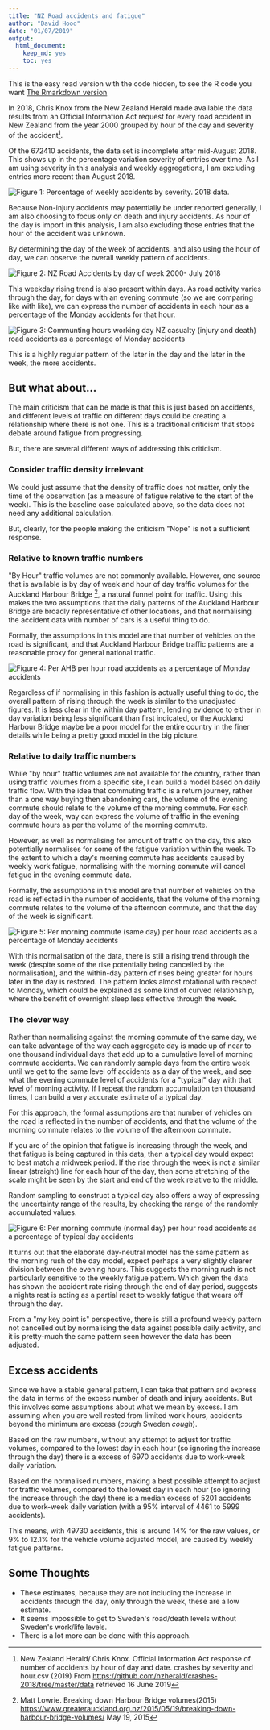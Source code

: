 ```yaml
---
title: "NZ Road accidents and fatigue"
author: "David Hood"
date: "01/07/2019"
output: 
  html_document: 
    keep_md: yes
    toc: yes
---
```





This is the easy read version with the code hidden, to see the R code you want [The Rmarkdown version](README.Rmd)

In 2018, Chris Knox from the New Zealand Herald made available the data results from an Official Information Act request for every road accident in New Zealand from the year 2000 grouped by hour of the day and severity of the accident[^1].






Of the 672410 accidents, the data set is incomplete after mid-August 2018. This shows up in the percentage variation severity of entries over time. As I am using severity in this analysis and weekly aggregations, I am excluding entries more recent than August 2018. 

![Figure 1: Percentage of weekly accidents by severity. 2018 data.](README_files/figure-html/unnamed-chunk-1-1.png)


Because Non-injury accidents may potentially be under reported generally, I am also choosing to focus only on death and injury accidents. As hour of the day is import in this analysis, I am also excluding those entries that the hour of the accident was unknown.




By determining the day of the week of accidents, and also using the hour of day, we can observe the overall weekly pattern of accidents.


![Figure 2: NZ Road Accidents by day of week 2000- July 2018](README_files/figure-html/unnamed-chunk-3-1.png)

This weekday rising trend is also present within days. As road activity varies through the day, for days with an evening commute (so we are comparing like with like), we can express the number of accidents in each hour as a percentage of the Monday accidents for that hour.

![Figure 3: Communting hours working day NZ casualty (injury and death) road accidents as a percentage of Monday accidents](README_files/figure-html/unnamed-chunk-4-1.png)

This is a highly regular pattern of the later in the day and the later in the week, the more accidents. 

## But what about...

The main criticism that can be made is that this is just based on accidents, and different levels of traffic on different days could be creating a relationship where there is not one. This is a traditional criticism that stops debate around fatigue from progressing.

But, there are several different ways of addressing this criticism.

### Consider traffic density irrelevant

We could just assume that the density of traffic does not matter, only the time of the observation (as a measure of fatigue relative to the start of the week). This is the baseline case calculated above, so the data does not need any additional calculation.

But, clearly, for the people making the criticism "Nope" is not a sufficient response.

### Relative to known traffic numbers

"By Hour" traffic volumes are not commonly available. However, one source that is available is by day of week and hour of day traffic volumes for the Auckland Harbour Bridge [^2], a natural funnel point for traffic. Using this makes the two assumptions that the daily patterns of the Auckland Harbour Bridge are broadly representative of other locations, and that normalising the accident data with number of cars is a useful thing to do.

Formally, the assumptions in this model are that number of vehicles on the road is significant, and that Auckland Harbour Bridge traffic patterns are a reasonable proxy for general national traffic.

![Figure 4: Per AHB per hour road accidents as a percentage of Monday accidents](README_files/figure-html/unnamed-chunk-5-1.png)

Regardless of if normalising in this fashion is actually useful thing to do, the overall pattern of rising through the week is similar to the unadjusted figures. It is less clear in the within day pattern, lending evidence to either in day variation being less significant than first indicated, or the Auckland Harbour Bridge maybe be a poor model for the entire country in the finer details while being a pretty good model in the big picture.

### Relative to daily traffic numbers

While "by hour" traffic volumes are not available for the country, rather than using traffic volumes from a specific site, I can build a model based on daily traffic flow. With the idea that commuting traffic is a return journey, rather than a one way buying then abandoning cars, the volume of the evening commute should relate to the volume of the morning commute. For each day of the week, way can express the volume of traffic in the evening commute hours as per the volume of the morning commute. 

However, as well as normalising for amount of traffic on the day, this also potentially normalises for some of the fatigue variation within the week. To the extent to which a day's morning commute has accidents caused by weekly work fatigue, normalising with the morning commute will cancel fatigue in the evening commute data.

Formally, the assumptions in this model are that number of vehicles on the road is reflected in the number of accidents, that the volume of the morning commute relates to the volume of the afternoon commute, and that the day of the week is significant.

![Figure 5: Per morning commute (same day) per hour road accidents as a percentage of Monday accidents](README_files/figure-html/unnamed-chunk-6-1.png)

With this normalisation of the data, there is still a rising trend through the week (despite some of the rise potentially being cancelled by the normalisation), and the within-day pattern of rises being greater for hours later in the day is restored. The pattern looks almost rotational with respect to Monday, which could be explained as some kind of curved relationship, where the benefit of overnight sleep less effective through the week.

### The clever way

Rather than normalising against the morning commute of the same day, we can take advantage of the way each aggregate day is made up of near to one thousand individual days that add up to a cumulative level of morning commute accidents. We can randomly sample days from the entire week until we get to the same level off accidents as a day of the week, and see what the evening commute level of accidents for a "typical" day with that level of morning activity. If I repeat the random accumulation ten thousand times, I can build a very accurate estimate of a typical day.

For this approach, the formal assumptions are that number of vehicles on the road is reflected in the number of accidents, and that the volume of the morning commute relates to the volume of the afternoon commute.

If you are of the opinion that fatigue is increasing through the week, and that fatigue is being captured in this data, then a typical day would expect to best match a midweek period. If the rise through the week is not a similar linear (straight) line for each hour of the day, then some stretching of the scale might be seen by the start and end of the week relative to the middle.

Random sampling to construct a typical day also offers a way of expressing the uncertainty range of the results, by checking the range of the randomly accumulated values.



![Figure 6: Per morning commute (normal day) per hour road accidents as a percentage of typical day accidents](README_files/figure-html/unnamed-chunk-7-1.png)

It turns out that the elaborate day-neutral model has the same pattern as the morning rush of the day model, expect perhaps a very slightly clearer division between the evening hours. This suggests the morning rush is not particularly sensitive to the weekly fatigue pattern. Which given the data has shown the accident rate rising through the end of day period, suggests a nights rest is acting as a partial reset to weekly fatigue that wears off through the day.

From a "my key point is" perspective, there is still a profound weekly pattern not cancelled out by normalising the data against possible daily activity, and it is pretty-much the same pattern seen however the data has been adjusted.

## Excess accidents

Since we have a stable general pattern, I can take that pattern and express the data in terms of the excess number of death and injury accidents. But this involves some assumptions about what we mean by excess. I am assuming when you are well rested from limited work hours, accidents beyond the minimum are excess (*cough* Sweden *cough*). 



Based on the raw numbers, without any attempt to adjust for traffic volumes, compared to the lowest day in each hour (so ignoring the increase through the day) there is a excess of 6970 accidents due to work-week daily variation.

Based on the normalised numbers, making a best possible attempt to adjust for traffic volumes, compared to the lowest day in each hour (so ignoring the increase through the day) there is a median excess of 5201 accidents due to work-week daily variation (with a 95% interval of 4461 to 5999 accidents).

This means, with 49730 accidents, this is around 14% for the raw values, or 9% to 12.1% for the vehicle volume adjusted model, are caused by weekly fatigue patterns.

## Some Thoughts

* These estimates, because they are not including the increase in accidents through the day, only through the week, these are a low estimate.
* It seems impossible to get to Sweden's road/death levels without Sweden's work/life levels.
* There is a lot more can be done with this approach.


[^1]: New Zealand Herald/ Chris Knox. Official Information Act response of number of accidents by hour of day and date. crashes by severity and hour.csv (2019) From https://github.com/nzherald/crashes-2018/tree/master/data retrieved 16 June 2019

[^2]: Matt Lowrie. Breaking down Harbour Bridge volumes(2015) https://www.greaterauckland.org.nz/2015/05/19/breaking-down-harbour-bridge-volumes/ May 19, 2015




